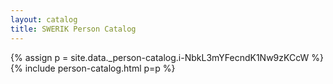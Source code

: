 ```yaml
---
layout: catalog
title: SWERIK Person Catalog
---
```

{% assign p = site.data._person-catalog.i-NbkL3mYFecndK1Nw9zKCcW %}
{% include person-catalog.html p=p %}


